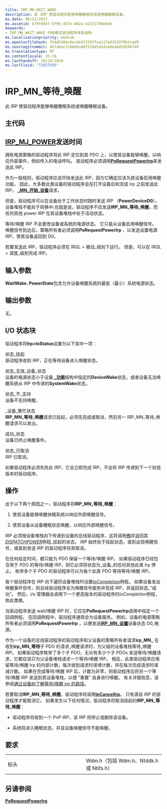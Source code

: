 ```yaml
---
title: IRP_MN_WAIT_WAKE
description: 此 IRP 使驱动程序能够唤醒睡眠系统或唤醒睡眠设备。
ms.date: 08/12/2017
ms.assetid: b79fd057-bf95-457e-882a-42221789e6e6
keywords:
- IRP_MN_WAIT_WAKE 内核模式驱动程序体系结构
ms.localizationpriority: medium
ms.openlocfilehash: fb4d5364c4ecde5f255ffea117ed2533f0b3cad9
ms.sourcegitcommit: 4b7a6ac7c68e6ad6f27da5d1dc4deabd5d34b748
ms.translationtype: MT
ms.contentlocale: zh-CN
ms.lasthandoff: 10/24/2019
ms.locfileid: "72827935"
---
```

# <a name="irp_mn_wait_wake"></a>IRP\_MN\_等待\_唤醒


此 IRP 使驱动程序能够唤醒睡眠系统或唤醒睡眠设备。

<a name="major-code"></a>主代码
----------

[**IRP\_MJ\_POWER**](irp-mj-power.md)发送时间
---------

拥有电源策略的驱动程序将此 IRP 定位到其 PDO 上，以使其设备能够唤醒，以响应外部事件，例如传入的电话呼叫。 驱动程序必须调用[**PoRequestPowerIrp**](https://docs.microsoft.com/windows-hardware/drivers/ddi/wdm/nf-wdm-porequestpowerirp)来发送此 IRP。

作为一般规则，驱动程序应该尽快发送此 IRP，因为它确定应该为其设备启用唤醒功能。 因此，大多数此类设备的驱动程序会在打开设备后和完成 Irp 之前发送此 IRP， [ **\_MN\_开始\_设备**](irp-mn-start-device.md)请求。

但是，驱动程序可以在设备处于工作状态时随时发送 IRP （**PowerDeviceD0**）。 设备堆栈不能处于转换中;也就是说，驱动程序不应发送**IRP\_MN\_等待\_唤醒**，而任何其他 power IRP 在其设备堆栈中处于活动状态。

等待/唤醒 IRP 不会更改设备或系统的电源状态。 它只是从设备启用唤醒信号。 唤醒信号到达后，策略所有者必须调用**PoRequestPowerIrp** ，以发送设置电源 IRP，使其设备返回到 D0。

若要发送此 IRP，驱动程序必须在 IRQL = 被动\_级别下运行。 但是，可以在 IRQL = 调度\_级别完成 IRP。

## <a name="input-parameters"></a>输入参数


<a href="" id="parameters-waitwake-powerstate-contains-the-lowest--least-powered--system-power-state-from-which-the-device-should-be-allowed-to-awaken-the-system-"></a>**WaitWake. PowerState**包含允许设备唤醒系统的最低（最小）系统电源状态。  

## <a name="output-parameters"></a>输出参数


无。

## <a name="io-status-block"></a>I/O 状态块


驱动程序将**Irp&gt;IoStatus**设置为以下其中一项：

<a href="" id="status-pending-"></a>状态\_挂起   
驱动程序收到 IRP，正在等待设备进入唤醒状态。

<a href="" id="status-invalid-device-state-"></a>状态\_无效\_设备\_状态   
设备的电源状态小于设备[ **\_功能**](https://docs.microsoft.com/windows-hardware/drivers/ddi/wdm/ns-wdm-_device_capabilities)结构中指定的**DeviceWake**状态，或者设备无法唤醒系统从 IRP 中传递的**SystemWake**状态。

<a href="" id="status-not-supported-"></a>状态\_不\_支持   
设备不支持唤醒。

<a href="" id="status-device-busy-"></a>\_设备\_繁忙状态   
**IRP\_MN\_等待\_唤醒**请求已挂起，必须先完成或取消，然后另一 IRP\_MN\_等待\_唤醒请求可以发出。

<a href="" id="status-success"></a>成功\_状态  
设备已终止唤醒事件。

<a href="" id="status-cancelled"></a>状态\_已取消  
IRP 已取消。

如果驱动程序必须失败此 IRP，它会立即完成 IRP，不会将 IRP 传递到下一个较低版本的驱动程序。

<a name="operation"></a>操作
---------

出于以下两个原因之一，驱动程序将**IRP\_MN\_等待\_唤醒**：

1.  使其设备能够唤醒休眠系统以响应外部唤醒信号。

2.  使其设备从设备睡眠状态唤醒，以响应外部唤醒信号。

IRP 必须按设备堆栈向下传递到设备的总线驱动程序，这将调用[**也**](https://docs.microsoft.com/windows-hardware/drivers/ddi/wdm/nf-wdm-iomarkirppending)并返回其[*DISPATCHPOWER*](https://docs.microsoft.com/windows-hardware/drivers/ddi/wdm/nc-wdm-driver_dispatch)例程\_挂起的状态。 IRP 始终处于挂起状态，直到出现唤醒信号，或直到发送 IRP 的驱动程序将其取消。

在任何给定时间，都只能为 PDO 保留一个等待/唤醒 IRP。 如果驱动程序已经包含用于 PDO 的等待/唤醒 IRP，则它必须将状态为\_设备\_的任何其他此类 Irp 停止。 枚举多个子 PDO 的驱动程序可以为每个此类 PDO 等待等待/唤醒 IRP。

每个驱动程序在 IRP 向下遍历设备堆栈时设置[*IoCompletion*](https://docs.microsoft.com/windows-hardware/drivers/ddi/wdm/nc-wdm-io_completion_routine)例程。 如果设备发出唤醒事件信号，则总线驱动程序会为唤醒信号服务并完成 IRP，并返回状态\_"成功"。 然后，i/o 管理器会调用下一个更高版本的驱动程序的*IoCompletion*例程，依此类推。

当驱动程序发送 wait/唤醒 IRP 时，它应在**PoRequestPowerIrp**调用中指定一个回调例程。 在回调例程中，驱动程序通常会为设备服务。 例如，设备的电源策略所有者必须调用**PoRequestPowerIrp** ，以便发送[**IRP\_MN\_设置**](irp-mn-set-power.md)设备状态 D0\_电源。

作为一个设备的总线驱动程序的驱动程序和父设备的策略所有者请求**irp\_MN\_** 在收到**irp\_MN\_等待**子 PDO 的请求\_唤醒请求时，为父级的设备堆栈等待\_唤醒 IRP。 如果驱动程序枚举了多个子 PDO，无论有多少个子 PDOs 发送等待/唤醒请求，它都应该只为父设备堆栈请求一个等待/唤醒 IRP。 相反，此类驱动程序应保留等待/唤醒 Irp 的内部计数，每次收到请求时递增计数，并在每次完成请求时递减计数。 如果在完成等待/唤醒 IRP 后，计数为非零，则驱动程序应将另一个等待/唤醒 IRP 发送到其设备堆栈，以便 "重置" 自身进行唤醒。 有关详细信息，请参阅[通过设备树了解等待/唤醒 irp 的路径](https://docs.microsoft.com/windows-hardware/drivers/kernel/understanding-the-path-of-wait-wake-irps-through-a-device-tree)。

若要取消**IRP\_MN\_等待\_唤醒**，驱动程序将调用[**IoCancelIrp**](https://docs.microsoft.com/windows-hardware/drivers/ddi/wdm/nf-wdm-iocancelirp)。 只有源自 IRP 的驱动程序才能取消它。 如果发生以下任何情况，驱动程序将取消挂起的**IRP\_MN\_等待\_唤醒**：

-   驱动程序将收到一个 PnP IRP，该 IRP 将停止或删除该设备。

-   系统将进入睡眠状态，并且设备唤醒信号不能唤醒。

<a name="requirements"></a>要求
------------

<table>
<colgroup>
<col width="50%" />
<col width="50%" />
</colgroup>
<tbody>
<tr class="odd">
<td><p>标头</p></td>
<td>Wdm.h（包括 Wdm.h、Ntddk.h 或 Ntifs.h）</td>
</tr>
</tbody>
</table>

## <a name="see-also"></a>另请参阅


[**PoRequestPowerIrp**](https://docs.microsoft.com/windows-hardware/drivers/ddi/wdm/nf-wdm-porequestpowerirp)

 

 




